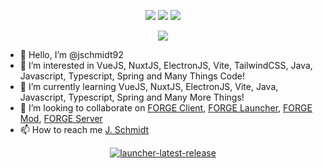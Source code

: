<p align="center">
  <img src = "https://github-readme-stats.vercel.app/api?username=jschmidt92&show_icons=true&count_private=true&theme=darcula&hide_border=true&hide=issues&bg_color=00000000">
  <img src = "https://github-readme-stats.vercel.app/api/top-langs/?username=jschmidt92&layout=compact&hide_border=true&theme=darcula&bg_color=00000000&langs_count=6&count_private=true">
  <img src = "https://github-readme-streak-stats.herokuapp.com?user=jschmidt92&theme=darcula&hide_border=true&background=FFFFFF00&count_private=true">
</p>

<p align="center">
  <img src = "https://github-readme-stats.vercel.app/api/wakatime?username=JSchmidt92&layout=compact&hide_border=true&theme=darcula&bg_color=00000000&count_private=true">
</p>

- 👋 Hello, I’m @jschmidt92
- 👀 I’m interested in VueJS, NuxtJS, ElectronJS, Vite, TailwindCSS, Java, Javascript, Typescript, Spring and Many Things Code!
- 🌱 I’m currently learning VueJS, NuxtJS, ElectronJS, Vite, Java, Javascript, Typescript, Spring and Many More Things!
- 💞️ I’m looking to collaborate on [FORGE Client](https://gitea.innovativedevsolutions.org/IDSolutions/client), [FORGE Launcher](https://github.com/jschmidt92/launcher), [FORGE Mod](https://gitea.innovativedevsolutions.org/IDSolutions/mod), [FORGE Server](https://gitea.innovativedevsolutions.org/IDSolutions/server)
- 📫 How to reach me [J. Schmidt](https://discord.com/users/90681659204046848)

<p align="center">
<!--   <a href="https://github.com/jschmidt92/client/releases/latest"><img src="https://img.shields.io/github/v/release/jschmidt92/client?label=PMCS%203.0%20Client" alt="client-latest-release"></a> -->
  <a href="https://github.com/jschmidt92/launcher/releases/latest"><img src="https://img.shields.io/github/v/release/jschmidt92/launcher?label=PMCS%203.0%20Launcher" alt="launcher-latest-release"></a>
<!--   <a href="https://github.com/jschmidt92/mod/releases/latest"><img src="https://img.shields.io/github/v/release/jschmidt92/mod?label=PMCS%203.0%20Mod" alt="mod-latest-release"></a>
  <a href="https://github.com/jschmidt92/server/releases/latest"><img src="https://img.shields.io/github/v/release/jschmidt92/server?label=PMCS%203.0%20Server" alt="server-latest-release"></a> -->
</p>

<!---
jschmidt92/jschmidt92 is a ✨ special ✨ repository because its `README.md` (this file) appears on your GitHub profile.
You can click the Preview link to take a look at your changes.
--->
